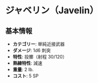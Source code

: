 # ジャベリン（Javelin）

## 基本情報
- **カテゴリー**: 単純近接武器
- **ダメージ**: 1d6 刺突
- **特性**: 投擲（射程 30/120）
- **熟練特性**: 減速
- **重量**: 2 lb.
- **コスト**: 5 SP
